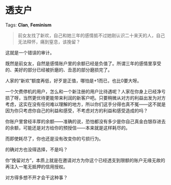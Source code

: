 # 透支户

Tags: **Clan**, **Feminism**

> 前女友找了新欢，自己和她三年的感情抵不过她刚认识二十来天的人，自己无法释怀，痛到窒息，该挽留？



这就是一个错误的审计。

既然是前女友，自然是感情账户里的余额已经是负值了。所谓三年的感情里享受的、美好的部分已经被折磨的、丑恶的部分磨损完了。

人家的“新欢”额度再低，好歹是正值，哪怕是+1而已，也比0要大呀。

一个欠费停机的用户，怎么和一个新注册的用户比待遇呢？人家在你身上已经净亏损了呀，当然更优待更能带来利润的新客户吧。只要稍微从对方的利益出发为对方考虑，这实在没有任何难以理解的地方，所以你们这手分得也真不冤——这不就是因为你只考虑你自己的利益和感受，不考虑对方的利益和感受造成的吗？

你账户里曾经丰厚的余额——准确的说，恐怕都没有多少是你自己真金白银存进去的余额，可能还是对方给你的预授信——本来就是这样耗尽的。

而即使耗尽了，你也还是没有改变你的亏损行为。

的确对方也没得选择，不是吗？

你“挽留对方”，本质上就是在邀请对方为你这个已经透支到限额的账户无缘无故的再注入一笔无抵押的信用授权。

对方得多想不开才会干这种事？



